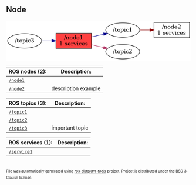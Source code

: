 <!--
File was automatically generated using 'ros-diagram-tools' project.
Project is distributed under the BSD 3-Clause license.
-->

## Node

[![/node1](n__node1.png "/node1")](n__node1.png)

| ROS nodes (2): | Description: |
| -------------- | ------------ |
| [`/node1`](n__node1.html) |  |
| [`/node2`](n__node2.html) | description example |

| ROS topics (3): | Description: |
| --------------- | ------------ |
| [`/topic1`](t__topic1.html) |  |
| [`/topic2`](t__topic2.html) |  |
| [`/topic3`](t__topic3.html) | important topic |

| ROS services (1): | Description: |
| ----------------- | ------------ |
| [`/service1`](s__service1.html) |  |


</br>
<font size="1">
File was automatically generated using <a href="https://github.com/anetczuk/ros-diagram-tools"><i>ros-diagram-tools</i></a> project.
Project is distributed under the BSD 3-Clause license.
</font>
